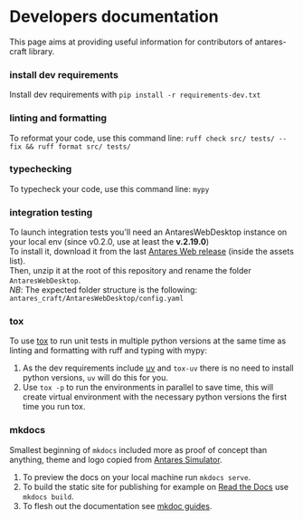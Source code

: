 # Developers documentation

This page aims at providing useful information for contributors of antares-craft library.

### install dev requirements

Install dev requirements with `pip install -r requirements-dev.txt`

### linting and formatting

To reformat your code, use this command line: `ruff check src/ tests/ --fix && ruff format src/ tests/`

### typechecking

To typecheck your code, use this command line: `mypy`

### integration testing

To launch integration tests you'll need an AntaresWebDesktop instance on your local env (since v0.2.0, use at least the
**v.2.19.0**)  
To install it, download it from the
last [Antares Web release](https://github.com/AntaresSimulatorTeam/AntaREST/releases)
(inside the assets list).  
Then, unzip it at the root of this repository and rename the folder `AntaresWebDesktop`.  
*NB*: The expected folder structure is the following: `antares_craft/AntaresWebDesktop/config.yaml`

### tox

To use [tox](https://tox.wiki/) to run unit tests in multiple python versions at the same time as linting and formatting
with ruff and typing with mypy:

1) As the dev requirements include [uv](https://docs.astral.sh/uv/) and `tox-uv` there is no need to install python
   versions, `uv` will do this for you.
2) Use `tox -p` to run the environments in parallel to save time, this will create virtual environment with the
   necessary python versions the first time you run tox.

### mkdocs

Smallest beginning of `mkdocs` included more as proof of concept than anything, theme and logo copied from [Antares
Simulator](https://github.com/AntaresSimulatorTeam/Antares_Simulator).

1) To preview the docs on your local machine run `mkdocs serve`.
2) To build the static site for publishing for example on [Read the Docs](https://readthedocs.io) use `mkdocs build`.
3) To flesh out the documentation see [mkdoc guides](https://www.mkdocs.org/user-guide/).
